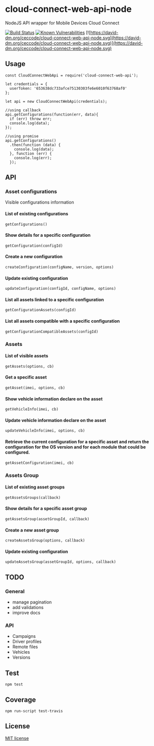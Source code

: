 # cloud-connect-web-api-node

NodeJS API wrapper for Mobile Devices Cloud Connect

[![Build Status](https://travis-ci.org/ceccode/cloud-connect-web-api-node.svg?branch=master)](https://travis-ci.org/ceccode/cloud-connect-web-api-node)
[![Known Vulnerabilities](https://snyk.io/test/github/ceccode/cloud-connect-web-api-node/badge.svg)](https://snyk.io/test/github/ceccode/cloud-connect-web-api-node)
[![https://david-dm.org/ceccode/cloud-connect-web-api-node.svg](https://david-dm.org/ceccode/cloud-connect-web-api-node.svg)](https://david-dm.org/ceccode/cloud-connect-web-api-node.svg)


## Usage

```
const CloudConnectWebApi = require('cloud-connect-web-api');

let credentials = {
  userToken: '653638dc733afce75130303fe6e6010f63768af0'
};

let api = new CloudConnectWebApi(credentials);

//using callback
api.getConfigurations(function(err, data){
  if (err) throw err;
  console.log(data);
}); 

//using promise
api.getConfigurations()
  .then(function (data) {
    console.log(data);
  }, function (err) {
    console.log(err);
  });
```

## API

### Asset configurations

Visible configurations information

#### List of existing configurations

`getConfigurations()`

#### Show details for a specific configuration

`getConfiguration(configId)`

#### Create a new configuration

`createConfiguration(configName, version, options)`

#### Update existing configuration

`updateConfiguration(configId, configName, options)`

#### List all assets linked to a specific configuration

`getConfigurationAssets(configId)`

#### List all assets compatible with a specific configuration

`getConfigurationCompatibleAssets(configId)`

### Assets

#### List of visible assets

`getAssets(options, cb)`

#### Get a specific asset

`getAsset(imei, options, cb)`

#### Show vehicle information declare on the asset

`getVehicleInfo(imei, cb)`

#### Update vehicle information declare on the asset

`updateVehicleInfo(imei, options, cb)`

#### Retrieve the current configuration for a specific asset and return the configuration for the OS version and for each module that could be configured.

`getAssetConfiguration(imei, cb)`


### Assets Group

#### List of existing asset groups

`getAssetsGroups(callback)`

#### Show details for a specific asset group

`getAssetsGroup(assetGroupId, callback)`

#### Create a new asset group

`createAssetsGroup(options, callback)`

#### Update existing configuration

`updateAssetsGroup(assetGroupId, options, callback)`



## TODO

### General

* manage pagination
* add validations
* improve docs

### API

* Campaigns 
* Driver profiles 
* Remote files 
* Vehicles 
* Versions 


## Test

```
npm test
```

## Coverage

```
npm run-script test-travis
```


## License

[MIT license](LICENSE)